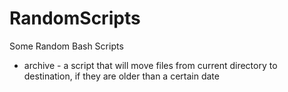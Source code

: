 # RandomScripts
Some Random Bash Scripts

* archive - a script that will move files from current directory to destination, if they are older than a certain date
